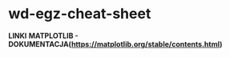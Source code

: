 # wd-egz-cheat-sheet
 **LINKI**
 **MATPLOTLIB - DOKUMENTACJA(https://matplotlib.org/stable/contents.html)**
